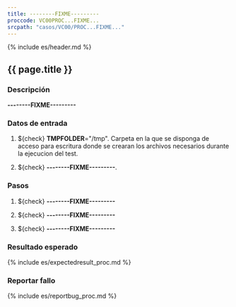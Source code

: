 ```yaml
---
title: --------FIXME---------
proccode: VC00PROC...FIXME...
srcpath: "casos/VC00/PROC...FIXME..."
---
```


{% include es/header.md %}

## {{ page.title }}

### Descripción

**--------FIXME---------**

### Datos de entrada

1. ${check} **TMPFOLDER**="/tmp". Carpeta en la que se disponga de acceso para escritura donde
   se crearan los archivos necesarios durante la ejecucion del test.

3. ${check} **--------FIXME---------**. 


### Pasos

1. ${check} **--------FIXME---------**

3. ${check} **--------FIXME---------**

4. ${check} **--------FIXME---------**

### Resultado esperado

{% include es/expectedresult_proc.md %}

### Reportar fallo

{% include es/reportbug_proc.md %}

